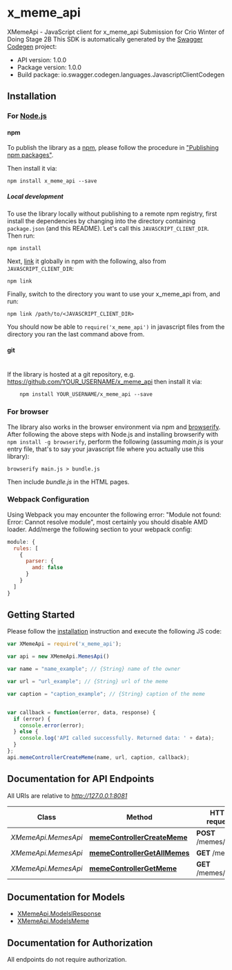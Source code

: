 # x_meme_api

XMemeApi - JavaScript client for x_meme_api
Submission for Crio Winter of Doing Stage 2B
This SDK is automatically generated by the [Swagger Codegen](https://github.com/swagger-api/swagger-codegen) project:

- API version: 1.0.0
- Package version: 1.0.0
- Build package: io.swagger.codegen.languages.JavascriptClientCodegen

## Installation

### For [Node.js](https://nodejs.org/)

#### npm

To publish the library as a [npm](https://www.npmjs.com/),
please follow the procedure in ["Publishing npm packages"](https://docs.npmjs.com/getting-started/publishing-npm-packages).

Then install it via:

```shell
npm install x_meme_api --save
```

##### Local development

To use the library locally without publishing to a remote npm registry, first install the dependencies by changing 
into the directory containing `package.json` (and this README). Let's call this `JAVASCRIPT_CLIENT_DIR`. Then run:

```shell
npm install
```

Next, [link](https://docs.npmjs.com/cli/link) it globally in npm with the following, also from `JAVASCRIPT_CLIENT_DIR`:

```shell
npm link
```

Finally, switch to the directory you want to use your x_meme_api from, and run:

```shell
npm link /path/to/<JAVASCRIPT_CLIENT_DIR>
```

You should now be able to `require('x_meme_api')` in javascript files from the directory you ran the last 
command above from.

#### git
#
If the library is hosted at a git repository, e.g.
https://github.com/YOUR_USERNAME/x_meme_api
then install it via:

```shell
    npm install YOUR_USERNAME/x_meme_api --save
```

### For browser

The library also works in the browser environment via npm and [browserify](http://browserify.org/). After following
the above steps with Node.js and installing browserify with `npm install -g browserify`,
perform the following (assuming *main.js* is your entry file, that's to say your javascript file where you actually 
use this library):

```shell
browserify main.js > bundle.js
```

Then include *bundle.js* in the HTML pages.

### Webpack Configuration

Using Webpack you may encounter the following error: "Module not found: Error:
Cannot resolve module", most certainly you should disable AMD loader. Add/merge
the following section to your webpack config:

```javascript
module: {
  rules: [
    {
      parser: {
        amd: false
      }
    }
  ]
}
```

## Getting Started

Please follow the [installation](#installation) instruction and execute the following JS code:

```javascript
var XMemeApi = require('x_meme_api');

var api = new XMemeApi.MemesApi()

var name = "name_example"; // {String} name of the owner

var url = "url_example"; // {String} url of the meme

var caption = "caption_example"; // {String} caption of the meme


var callback = function(error, data, response) {
  if (error) {
    console.error(error);
  } else {
    console.log('API called successfully. Returned data: ' + data);
  }
};
api.memeControllerCreateMeme(name, url, caption, callback);

```

## Documentation for API Endpoints

All URIs are relative to *http://127.0.0.1:8081*

Class | Method | HTTP request | Description
------------ | ------------- | ------------- | -------------
*XMemeApi.MemesApi* | [**memeControllerCreateMeme**](docs/MemesApi.md#memeControllerCreateMeme) | **POST** /memes/ | 
*XMemeApi.MemesApi* | [**memeControllerGetAllMemes**](docs/MemesApi.md#memeControllerGetAllMemes) | **GET** /memes/ | 
*XMemeApi.MemesApi* | [**memeControllerGetMeme**](docs/MemesApi.md#memeControllerGetMeme) | **GET** /memes/{mid} | 


## Documentation for Models

 - [XMemeApi.ModelsIResponse](docs/ModelsIResponse.md)
 - [XMemeApi.ModelsMeme](docs/ModelsMeme.md)


## Documentation for Authorization

 All endpoints do not require authorization.

